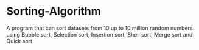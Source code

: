 # Sorting-Algorithm
A program that can sort datasets from 10 up to 10 million random numbers using Bubble sort, Selection sort, Insertion sort, Shell sort, Merge sort and Quick sort
